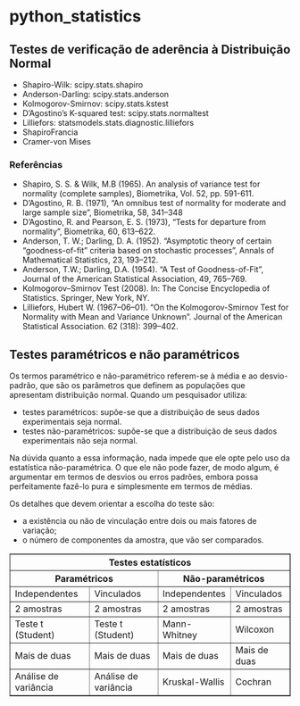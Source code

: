 # python_statistics

## Testes de verificação de aderência à Distribuição Normal 

- Shapiro-Wilk: scipy.stats.shapiro
- Anderson-Darling: scipy.stats.anderson
- Kolmogorov-Smirnov: scipy.stats.kstest
- D’Agostino’s K-squared test: scipy.stats.normaltest
- Lilliefors: statsmodels.stats.diagnostic.lilliefors
- ShapiroFrancia
- Cramer-von Mises

### Referências

- Shapiro, S. S. & Wilk, M.B (1965). An analysis of variance test for normality (complete samples), Biometrika, Vol. 52, pp. 591-611.
- D’Agostino, R. B. (1971), “An omnibus test of normality for moderate and large sample size”, Biometrika, 58, 341–348
- D’Agostino, R. and Pearson, E. S. (1973), “Tests for departure from normality”, Biometrika, 60, 613–622.
- Anderson, T. W.; Darling, D. A. (1952). “Asymptotic theory of certain “goodness-of-fit” criteria based on stochastic processes”, Annals of Mathematical Statistics, 23, 193–212.
- Anderson, T.W.; Darling, D.A. (1954). “A Test of Goodness-of-Fit”, Journal of the American Statistical Association, 49, 765–769.
- Kolmogorov–Smirnov Test (2008). In: The Concise Encyclopedia of Statistics. Springer, New York, NY.
- Lilliefors, Hubert W. (1967–06–01). “On the Kolmogorov-Smirnov Test for Normality with Mean and Variance Unknown”. Journal of the American Statistical Association. 62 (318): 399–402.

## Testes paramétricos e não paramétricos

Os termos paramétrico e não-paramétrico referem-se à média e ao desvio-padrão, que são os parâmetros que definem as populações que apresentam distribuição normal. 
Quando um pesquisador utiliza:

- testes paramétricos: supõe-se que a distribuição de seus dados experimentais seja normal.
- testes não-paramétricos: supõe-se que a distribuição de seus dados experimentais não seja normal.

Na dúvida quanto a essa informação, nada impede que ele opte pelo uso da estatística não-paramétrica. O que ele não pode fazer, de modo algum, é argumentar em termos de desvios ou erros padrões, embora possa perfeitamente fazê-lo pura e simplesmente em termos de médias.

Os detalhes que devem orientar a escolha do teste são:

- a existência ou não de vinculação entre dois ou mais fatores de variação;
- o número de componentes da amostra, que vão ser comparados.

<table border="1">
<tr>
    <th colspan="4">Testes estatísticos</th>
</tr>
<tr>
    <th colspan="2">Paramétricos</th>
    <th colspan="2">Não-paramétricos</th>
</tr>
<tr>
    <td>Independentes</td>
    <td>Vinculados</td>
    <td>Independentes</td>
    <td>Vinculados</td>
</tr>
<tr>
    <td>2 amostras</td>
    <td>2 amostras</td>
    <td>2 amostras</td>
    <td>2 amostras</td>
 </tr>
 <tr>
    <td>Teste t (Student)</td>
    <td>Teste t (Student)</td>
    <td>Mann-Whitney</td>
    <td>Wilcoxon</td>
  </tr>
  <tr>
    <td>Mais de duas</td>
    <td>Mais de duas</td>
    <td>Mais de duas</td>
    <td>Mais de duas</td>
  </tr>
  <tr>
    <td>Análise de variância</td>
    <td>Análise de variância</td>
    <td>Kruskal-Wallis</td>
    <td>Cochran</td>
  </tr>
</table>

